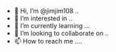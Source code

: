 - 👋 Hi, I’m @jimjim108 ..
- 👀 I’m interested in ..
- 🌱 I’m currently learning ...
- 💞️ I’m looking to collaborate on ..
- 📫 How to reach me ....

<!---
jimjim108/jimjim108 is a ✨ special ✨ repository because its `README.md` (this file) appears on your GitHub profile.
You can click the Preview link to take a look at your changes.
--->
